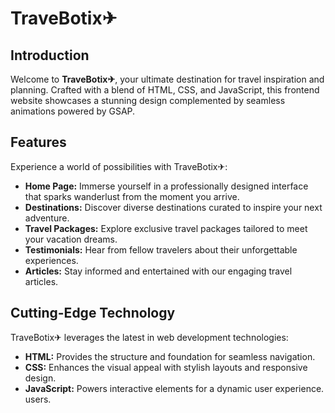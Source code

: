 
# TraveBotix✈

## Introduction
Welcome to **TraveBotix✈**, your ultimate destination for travel inspiration and planning. Crafted with a blend of HTML, CSS, and JavaScript, this frontend website showcases a stunning design complemented by seamless animations powered by GSAP.

## Features
Experience a world of possibilities with TraveBotix✈:

- **Home Page:** Immerse yourself in a professionally designed interface that sparks wanderlust from the moment you arrive.
- **Destinations:** Discover diverse destinations curated to inspire your next adventure.
- **Travel Packages:** Explore exclusive travel packages tailored to meet your vacation dreams.
- **Testimonials:** Hear from fellow travelers about their unforgettable experiences.
- **Articles:** Stay informed and entertained with our engaging travel articles.

## Cutting-Edge Technology
TraveBotix✈ leverages the latest in web development technologies:

- **HTML:** Provides the structure and foundation for seamless navigation.
- **CSS:** Enhances the visual appeal with stylish layouts and responsive design.
- **JavaScript:** Powers interactive elements for a dynamic user experience.
users.
